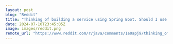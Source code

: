 ```yaml
---
layout: post
blog: "Reddit"
title: "Thinking of building a service using Spring Boot. Should I use Kotlin or Java?"
date: 2024-07-10T23:45:05Z
image: images/reddit.png
remote_url: "https://www.reddit.com/r/java/comments/1e0apj9/thinking_of_building_a_service_using_spring_boot/"
---
```

